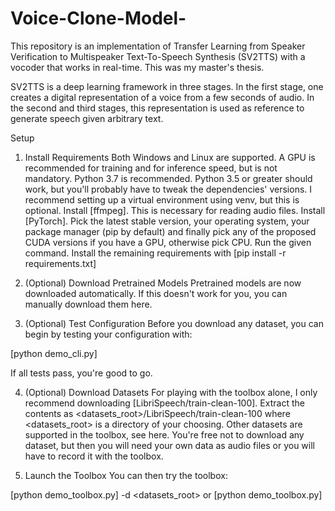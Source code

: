 # Voice-Clone-Model-

This repository is an implementation of Transfer Learning from Speaker Verification to Multispeaker Text-To-Speech Synthesis (SV2TTS) with a vocoder that works in real-time. This was my master's thesis.

SV2TTS is a deep learning framework in three stages. In the first stage, one creates a digital representation of a voice from a few seconds of audio. In the second and third stages, this representation is used as reference to generate speech given arbitrary text.

Setup
1. Install Requirements
Both Windows and Linux are supported. A GPU is recommended for training and for inference speed, but is not mandatory.
Python 3.7 is recommended. Python 3.5 or greater should work, but you'll probably have to tweak the dependencies' versions. I recommend setting up a virtual environment using venv, but this is optional.
Install [ffmpeg]. This is necessary for reading audio files.
Install [PyTorch]. Pick the latest stable version, your operating system, your package manager (pip by default) and finally pick any of the proposed CUDA versions if you have a GPU, otherwise pick CPU. Run the given command.
Install the remaining requirements with [pip install -r requirements.txt]

2. (Optional) Download Pretrained Models
Pretrained models are now downloaded automatically. If this doesn't work for you, you can manually download them here.

3. (Optional) Test Configuration
Before you download any dataset, you can begin by testing your configuration with:

[python demo_cli.py]

If all tests pass, you're good to go.

4. (Optional) Download Datasets
For playing with the toolbox alone, I only recommend downloading [LibriSpeech/train-clean-100]. Extract the contents as <datasets_root>/LibriSpeech/train-clean-100 where <datasets_root> is a directory of your choosing. Other datasets are supported in the toolbox, see here. You're free not to download any dataset, but then you will need your own data as audio files or you will have to record it with the toolbox.

5. Launch the Toolbox
You can then try the toolbox:

[python demo_toolbox.py] -d <datasets_root>
or
[python demo_toolbox.py]
